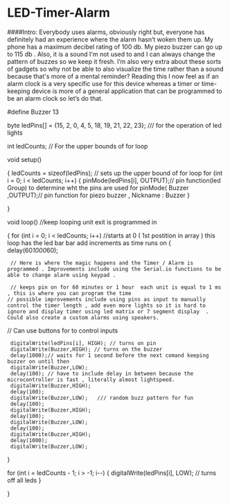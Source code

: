 # LED-Timer-Alarm

####Intro:  Everybody uses alarms, obviously right but, everyone has definitely had an experience where the alarm hasn’t woken them up. My phone has a maximum decibel rating of 100 db. My piezo buzzer can go up to 115 db . Also, it is a sound I'm not used to and I can always change the pattern of buzzes so we keep it fresh. I’m also very extra about these sorts of gadgets so why not be able to also visualize the time rather than a sound because that's more of a mental reminder? Reading this I now feel as if an alarm clock is a very specific use for this device whereas a timer or time-keeping device is more of a general application that can be programmed to be an alarm clock so let’s do that.

#define Buzzer 13

byte ledPins[] = {15, 2, 0, 4, 5, 18, 19, 21, 22, 23}; /// for the operation of led lights

int ledCounts; // For the upper bounds of for loop

void setup()

{
 ledCounts = sizeof(ledPins); // sets up the upper bound of for loop
  for (int i = 0; i < ledCounts; i++)
 {
     pinMode(ledPins[i], OUTPUT);// pin function(led Group) to determine wht the pins are used for
     pinMode( Buzzer ,OUTPUT);// pin function for piezo buzzer , Nickname : Buzzer
 }


}


void loop() //keep looping unit exit is programmed in
 
 {
   for (int i = 0; i < ledCounts; i++) //starts at 0 ( 1st postition in array ) this loop has the led bar bar add increments as time runs on
   {  
     delay(60*1000*60);  
     
     // Here is where the magic happens and the Timer / Alarm is programmed . Improvements include using the Serial.io functions to be able to change alarm using keypad .
     
     // keeps pin on for 60 minutes or 1 hour  each unit is equal to 1 ms , this is where you can program the time
    // possible improvements include using pins as input to manually control the timer length , add even more lights so it is hard to ignore and display timer using led matrix or 7 segment display  . Could also create a custom alarms using speakers.
   // Can use buttons for to control inputs
   
     digitalWrite(ledPins[i], HIGH); // turns on pin
     digitalWrite(Buzzer,HIGH); // turns on the buzzer
     delay(1000);// waits for 1 second before the next comand keeping buzzer on until then
     digitalWrite(Buzzer,LOW);
     delay(100); // have to include delay in between because the microcontroller is fast , literally almost lightspeed.
     digitalWrite(Buzzer,HIGH);
     delay(100);
     digitalWrite(Buzzer,LOW);   /// random buzz pattern for fun
     delay(100);
     digitalWrite(Buzzer,HIGH);
     delay(100);
     digitalWrite(Buzzer,LOW);
     delay(100);
     digitalWrite(Buzzer,HIGH);
     delay(1000);
     digitalWrite(Buzzer,LOW);
 }


 for (int i = ledCounts - 1; i > -1; i--) {
 digitalWrite(ledPins[i], LOW); // turns off all leds
 }


}
